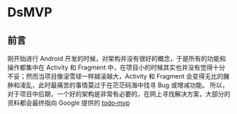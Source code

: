 # DsMVP
## 前言
刚开始进行 Android 开发的时候，对架构并没有很好的概念，于是所有的功能和操作都集中在 Activity 和 Fragment 中，在项目小的时候其实也并没有觉得十分不妥；然而当项目像滚雪球一样越滚越大，Activity 和 Fragment 会变得无比的臃肿和凌乱，此时最痛苦的事情莫过于在茫茫码海中找寻 Bug 或增减功能。
所以，对于项目中后期，一个好的架构是非常有必要的，在网上寻找解决方案，大部分的资料都会最终指向 Google 提供的 [todo‑mvp](https://github.com/googlesamples/android-architecture)
